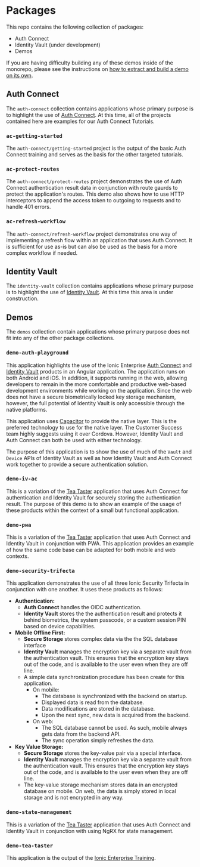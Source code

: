 # Packages

This repo contains the following collection of packages:

- Auth Connect
- Identity Vault (under development)
- Demos

If you are having difficulty building any of these demos inside of the monorepo, please see the instructions on
[how to extract and build a demo on its own](README.md#build-a-stand-alone-project).

## Auth Connect

The `auth-connect` collection contains applications whose primary purpose is to highlight the use of
[Auth Connect](https://ionic.io/docs/auth-connect). At this time, all of the projects contained here are examples
for our Auth Connect Tutorials.

### `ac-getting-started`

The `auth-connect/getting-started` project is the output of the basic Auth Connect training and serves as the basis
for the other targeted tutorials.

### `ac-protect-routes`

The `auth-connect/protect-routes` project demonstrates the use of Auth Connect authentication result data in
conjunction with route gaurds to protect the application's routes. This demo also shows how to use HTTP
interceptors to append the access token to outgoing to requests and to handle 401 errors.

### `ac-refresh-workflow`

The `auth-connect/refresh-workflow` project demonstrates one way of implementing a refresh flow within an application
that uses Auth Connect. It is sufficient for use as-is but can also be used as the basis for a more complex workflow
if needed.

## Identity Vault

The `identity-vault` collection contains applications whose primary purpose is to highlight the use of
[Identity Vault](https://ionic.io/docs/auth-connect). At this time this area is under construction.

## Demos

The `demos` collection contain applications whose primary purpose does not fit into any of the other
package collections.

### `demo-auth-playground`

This application highlights the use of the Ionic Enterprise [Auth Connect](https://ionic.io/docs/auth-connect) and
[Identity Vault](https://ionic.io/docs/identity-vault) products in an Angular application. The application runs on
both Android and iOS. In addition, it supports running in the web, allowing developers to remain in the more
comfortable and productive web-based development environments while working on the application. Since the web
does not have a secure biometrically locked key storage mechanism, however, the full potential of Identity Vault
is only accessible through the native platforms.

This application uses [Capacitor](https://capacitorjs.com/docs) to provide the native layer. This is the preferred
technology to use for the native layer. The Customer Success team highly suggests using it over Cordova. However,
Identity Vault and Auth Connect can both be used with either technology.

The purpose of this application is to show the use of much of the `Vault` and `Device` APIs of Identity Vault as well
as how Identity Vault and Auth Connect work together to provide a secure authentication solution.

### `demo-iv-ac`

This is a variation of the [Tea Taster](#tea-taster) application that uses Auth Connect for authentication and
Identity Vault for securely storing the authentication result. The purpose of this demo is to show an example
of the usage of these products within the context of a small but functional application.

### `demo-pwa`

This is a variation of the [Tea Taster](#tea-taster) application that uses Auth Connect and Identity Vault in
conjunction with PWA. This application provides an example of how the same code base can be adapted for both
mobile and web contexts.

### `demo-security-trifecta`

This application demonstrates the use of all three Ionic Security Trifecta in conjunction with one another.
It uses these products as follows:

- **Authentication:**
  - **Auth Connect** handles the OIDC authentication.
  - **Identity Vault** stores the the authentication result and protects it behind biometrics, the system passcode,
    or a custom session PIN based on device capabilities.
- **Mobile Offline First:**
  - **Secure Storage** stores complex data via the the SQL database interface
  - **Identity Vault** manages the encryption key via a separate vault from the authentication vault. This ensures
    that the encryption key stays out of the code, and is available to the user even when they are off line.
  - A simple data synchronization procedure has been create for this application.
    - On mobile:
      - The database is synchronized with the backend on startup.
      - Displayed data is read from the database.
      - Data modifications are stored in the database.
      - Upon the next sync, new data is acquired from the backend.
    - On web:
      - The SQL database cannot be used. As such, mobile always gets data from the backend API.
      - The sync operation simply refreshes the data.
- **Key Value Storage:**
  - **Secure Storage** stores the key-value pair via a special interface.
  - **Identity Vault** manages the encryption key via a separate vault from the authentication vault. This ensures
    that the encryption key stays out of the code, and is available to the user even when they are off line.
  - The key-value storage mechanism stores data in an encrypted database on mobile. On web, the data is simply
    stored in local storage and is not encrypted in any way.

### `demo-state-management`

This is a variation of the [Tea Taster](#tea-taster) application that uses Auth Connect and Identity Vault in conjunction
with using NgRX for state management.

### `demo-tea-taster`

This application is the output of the
[Ionic Enterprise Training](https://ionic-training-decks.firebaseapp.com/course/framework/tabs/angular/page/0).
